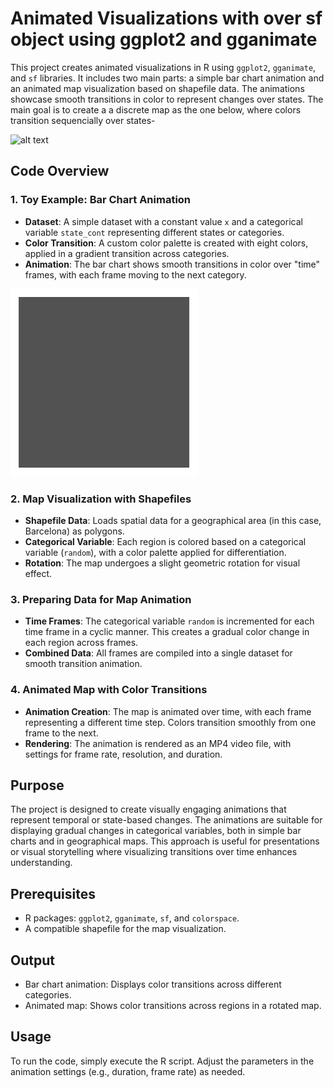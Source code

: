 # Animated Visualizations with over sf object using ggplot2 and gganimate

This project creates animated visualizations in R using `ggplot2`, `gganimate`, and `sf` libraries. It includes two main parts: a simple bar chart animation and an animated map visualization based on shapefile data. The animations showcase smooth transitions in color to represent changes over states. The main goal is to create a a discrete map as the one below, where colors transition sequencially over states- 

![alt text](https://github.com/JuanGaleano/gganimate_map_colors/blob/main/map.gif) 

## Code Overview

### 1. Toy Example: Bar Chart Animation
   - **Dataset**: A simple dataset with a constant value `x` and a categorical variable `state_cont` representing different states or categories.
   - **Color Transition**: A custom color palette is created with eight colors, applied in a gradient transition across categories.
   - **Animation**: The bar chart shows smooth transitions in color over "time" frames, with each frame moving to the next category.

<img src="https://github.com/JuanGaleano/gganimate_map_colors/blob/main/toy_example.gif" alt="Toy example" width="300" height="300"/>


### 2. Map Visualization with Shapefiles
   - **Shapefile Data**: Loads spatial data for a geographical area (in this case, Barcelona) as polygons.
   - **Categorical Variable**: Each region is colored based on a categorical variable (`random`), with a color palette applied for differentiation.
   - **Rotation**: The map undergoes a slight geometric rotation for visual effect.

### 3. Preparing Data for Map Animation
   - **Time Frames**: The categorical variable `random` is incremented for each time frame in a cyclic manner. This creates a gradual color change in each region across frames.
   - **Combined Data**: All frames are compiled into a single dataset for smooth transition animation.

### 4. Animated Map with Color Transitions
   - **Animation Creation**: The map is animated over time, with each frame representing a different time step. Colors transition smoothly from one frame to the next.
   - **Rendering**: The animation is rendered as an MP4 video file, with settings for frame rate, resolution, and duration.

## Purpose
The project is designed to create visually engaging animations that represent temporal or state-based changes. The animations are suitable for displaying gradual changes in categorical variables, both in simple bar charts and in geographical maps. This approach is useful for presentations or visual storytelling where visualizing transitions over time enhances understanding.

## Prerequisites
- R packages: `ggplot2`, `gganimate`, `sf`, and `colorspace`.
- A compatible shapefile for the map visualization.

## Output
- Bar chart animation: Displays color transitions across different categories.
- Animated map: Shows color transitions across regions in a rotated map.

## Usage
To run the code, simply execute the R script. Adjust the parameters in the animation settings (e.g., duration, frame rate) as needed.

